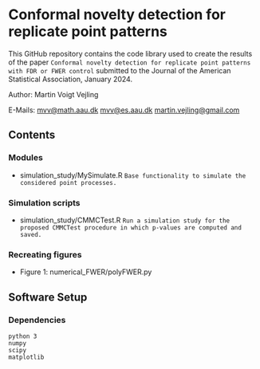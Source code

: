 # Conformal novelty detection for replicate point patterns
This GitHub repository contains the code library used to create the results of the paper `Conformal novelty detection for replicate point patterns with FDR or FWER control` submitted to the Journal of the American Statistical Association, January 2024.

Author: Martin Voigt Vejling

E-Mails: mvv@math.aau.dk
         mvv@es.aau.dk
         martin.vejling@gmail.com

## Contents
### Modules
- simulation_study/MySimulate.R `Base functionality to simulate the considered point processes.`

### Simulation scripts
- simulation_study/CMMCTest.R `Run a simulation study for the proposed CMMCTest procedure in which p-values are computed and saved.`

### Recreating figures
- Figure 1: numerical_FWER/polyFWER.py

## Software Setup

### Dependencies
```
python 3
numpy
scipy
matplotlib
```
